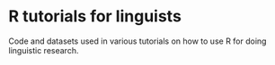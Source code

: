 # R tutorials for linguists
Code and datasets used in various tutorials on how to use R for doing linguistic research. 
